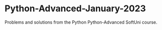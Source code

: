 # Python-Advanced-January-2023
Problems and solutions from the Python Python-Advanced SoftUni course.

